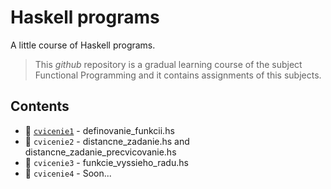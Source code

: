 # Haskell programs
A little course of Haskell programs.

> This *github* repository is a gradual learning course of the subject Functional Programming and it contains assignments of this subjects.

## Contents

- 📁 [`cvicenie1`](https://github.com/pajka-js/haskell-programs/tree/master/cvicenie1) - definovanie_funkcii.hs
- 📁 `cvicenie2` - distancne_zadanie.hs and distancne_zadanie_precvicovanie.hs
- 📁 `cvicenie3` - funkcie_vyssieho_radu.hs
- 📁 `cvicenie4` - Soon...
